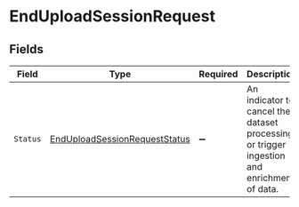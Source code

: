 # EndUploadSessionRequest


## Fields

| Field                                                                                      | Type                                                                                       | Required                                                                                   | Description                                                                                |
| ------------------------------------------------------------------------------------------ | ------------------------------------------------------------------------------------------ | ------------------------------------------------------------------------------------------ | ------------------------------------------------------------------------------------------ |
| `Status`                                                                                   | [EndUploadSessionRequestStatus](../../Models/Components/EndUploadSessionRequestStatus.md)  | :heavy_minus_sign:                                                                         | An indicator to cancel the dataset processing or trigger ingestion and enrichment of data. |